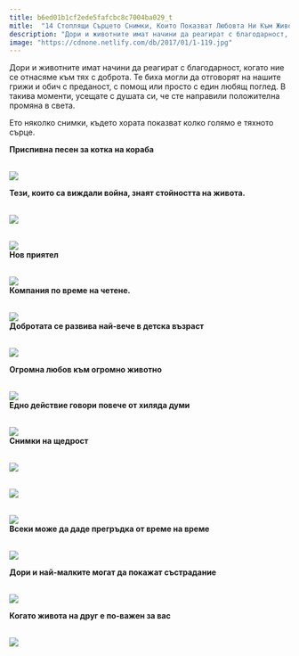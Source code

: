 ```yaml
---
title: b6ed01b1cf2ede5fafcbc8c7004ba029_t
mitle:  "14 Стоплящи Сърцето Снимки, Които Показват Любовта Ни Към Животните!"
description: "Дори и животните имат начини да реагират с благодарност, когато ние се отнасяме към тях с доброта. Те биха могли да отговорят на нашите грижи и обич с преданост, с по�"
image: "https://cdnone.netlify.com/db/2017/01/1-119.jpg"
---
```


 <p>Дори и животните имат начини да реагират с благодарност, когато ние се отнасяме към тях с доброта. Те биха могли да отговорят на нашите грижи и обич с преданост, с помощ или просто с един любящ поглед. В такива моменти, усещате с душата си, че сте направили положителна промяна в света.</p>      <p>Ето няколко снимки, където хората показват колко голямо е тяхното сърце.</p> <p><strong>Приспивна песен за котка на кораба</strong></p> <p> <br/><img src="https://cdnone.netlify.com/db/2017/01/1-119.jpg"/><br/></p>      <p> <strong>Тези, които са виждали война, знаят стойността на живота.</strong></p> <p> <br/><img src="https://cdnone.netlify.com/db/2017/01/2-114.jpg"/><br/></p> <p> <br/><img src="https://cdnone.netlify.com/db/2017/01/3-113.jpg"/><br/> <strong>Нов приятел</strong></p> <p> <br/><img src="https://cdnone.netlify.com/db/2017/01/4-111.jpg"/><br/> <strong>Компания по време на четене.</strong></p>      <p> <br/><img src="https://cdnone.netlify.com/db/2017/01/5-109.jpg"/><br/> <strong>Добротата се развива най-вече в детска възраст</strong></p> <p> <br/><img src="https://cdnone.netlify.com/db/2017/01/6-104.jpg"/><br/></p> <p> <strong>Огромна любов към огромно животно</strong></p> <p> <br/><img src="https://cdnone.netlify.com/db/2017/01/7-103.jpg"/><br/> <strong>Едно действие говори повече от хиляда думи</strong></p> <p> <br/><img src="https://cdnone.netlify.com/db/2017/01/8-95.jpg"/><br/> <strong>Снимки на щедрост</strong></p> <p> <br/><img src="https://cdnone.netlify.com/db/2017/01/9-89.jpg"/><br/></p>       <p> <br/><img src="https://cdnone.netlify.com/db/2017/01/10-88.jpg"/><br/></p> <p> <br/><img src="https://cdnone.netlify.com/db/2017/01/11-74.jpg"/><br/> <strong>Всеки може да даде прегръдка от време на време</strong></p> <p> <br/><img src="https://cdnone.netlify.com/db/2017/01/12-67.jpg"/><br/></p> <p> <strong>Дори и най-малките могат да покажат състрадание</strong></p>      <p> <br/><img src="https://cdnone.netlify.com/db/2017/01/13-64.jpg"/><br/></p> <p> <strong>Когато живота на друг е по-важен за вас</strong></p> <p> <br/><img src="https://cdnone.netlify.com/db/2017/01/14-61.jpg"/><br/></p>       
